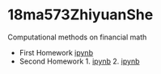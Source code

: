 # 18ma573ZhiyuanShe
Computational methods on financial math
- First Homework [ipynb](src/hw1.ipynb)
- Second Homework 1. [ipynb](src/hw2.ipynb) 2. [ipynb](src/hw2_1.ipynb) 
